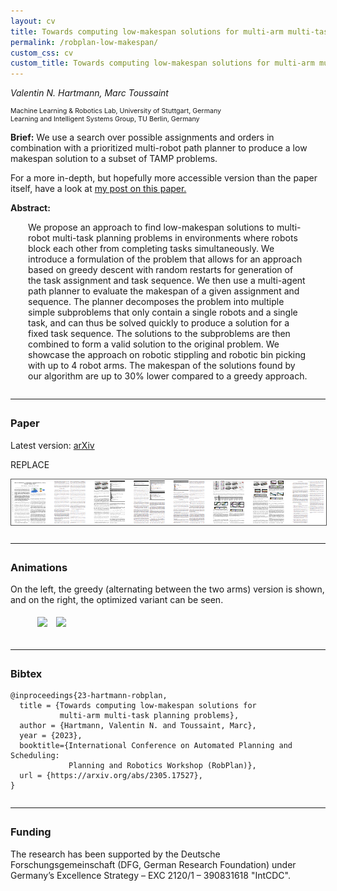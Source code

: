 ```yaml
---
layout: cv
title: Towards computing low-makespan solutions for multi-arm multi-task planning problems
permalink: /robplan-low-makespan/
custom_css: cv
custom_title: Towards computing low-makespan solutions for multi-arm multi-task planning problems
---
```


*Valentin N. Hartmann, Marc Toussaint*
<p style="font-size:8pt">Machine Learning & Robotics Lab, University of Stuttgart, Germany<br>
Learning and Intelligent Systems Group, TU Berlin, Germany</p>

**Brief:**
We use a search over possible assignments and orders in combination with a prioritized multi-robot path planner to produce a low makespan solution to a subset of TAMP problems.

For a more in-depth, but hopefully more accessible version than the paper itself, have a look at [my post on this paper.](/low-makespan-tamp/)

**Abstract:**
<div style="display:block; margin: 0 2em 0 2em">
We propose an approach to find low-makespan solutions to
multi-robot multi-task planning problems in environments
where robots block each other from completing tasks simultaneously.
We introduce a formulation of the problem that allows for an
approach based on greedy descent with random restarts for
generation of the task assignment and task sequence. We then
use a multi-agent path planner to evaluate the makespan of a
given assignment and sequence. The planner decomposes the
problem into multiple simple subproblems that only contain a
single robots and a single task, and can thus be solved quickly
to produce a solution for a fixed task sequence. The solutions
to the subproblems are then combined to form a valid solution
to the original problem.
We showcase the approach on robotic stippling and robotic
bin picking with up to 4 robot arms. The makespan of the solutions found by our algorithm are up to 30% lower compared
to a greedy approach.
</div>

<hr style="margin: 2em 0 2em;">

### Paper 

Latest version: [arXiv](https://arxiv.org/pdf/2305.17527.pdf)

REPLACE

<a href="https://arxiv.org/abs/2305.17527" target="_blank"><img src="/assets/manip-path-planning/thumb.png" style="display:block; margin:0 auto; border: 1px solid #555;"></a>

<hr style="margin: 2em 0 2em;">

### Animations
On the left, the greedy (alternating between the two arms) version is shown, and on the right, the optimized variant can be seen.
<div style="width: 85%;margin:auto">
    <img src="{{ site.url }}/assets/low-makespan/bin_picking_two_arms_greedy_2.gif" style="width:45%; padding: 5px">
    <img src="{{ site.url }}/assets/low-makespan/bin_picking_two_arms_opt.gif" style="width:45%; padding: 5px">
</div>

<hr style="margin: 2em 0 2em;">

### Bibtex

```
@inproceedings{23-hartmann-robplan,
  title = {Towards computing low-makespan solutions for 
           multi-arm multi-task planning problems},
  author = {Hartmann, Valentin N. and Toussaint, Marc},
  year = {2023},
  booktitle={International Conference on Automated Planning and Scheduling:
             Planning and Robotics Workshop (RobPlan)},
  url = {https://arxiv.org/abs/2305.17527},
}
```

<hr style="margin: 2em 0 2em;">

### Funding
The research has been supported by the Deutsche Forschungsgemeinschaft (DFG, German Research Foundation) under Germany’s Excellence Strategy – EXC 2120/1 – 390831618 "IntCDC".
